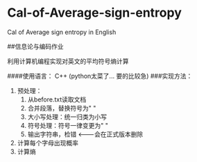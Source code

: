 # Cal-of-Average-sign-entropy
Cal of Average sign entropy in English


##信息论与编码作业

利用计算机编程实现对英文的平均符号熵计算

####使用语言： C++ (python太菜了... 要的比较急)
###实现方法：
1. 预处理：
	1. 从before.txt读取文档
	2. 合并段落，替换符号为" "
	2. 大小写处理：统一归类为小写
	3. 符号处理：符号一律变更为" "
	4. 输出字符串，检错 <---会在正式版本删除
2. 计算每个字母出现概率
3. 计算熵